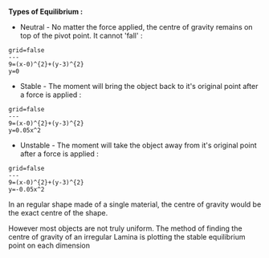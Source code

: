 
**Types of Equilibrium :**
- Neutral - No matter the force applied, the centre of gravity remains on top of the pivot point. It cannot 'fall' :
```desmos-graph
grid=false
---
9=(x-0)^{2}+(y-3)^{2}
y=0
```
- Stable - The moment will bring the object back to it's original point after a force is applied :
```desmos-graph
grid=false
---
9=(x-0)^{2}+(y-3)^{2}
y=0.05x^2
```
- Unstable - The moment will take the object away from it's original point after a force is applied :
```desmos-graph
grid=false
---
9=(x-0)^{2}+(y-3)^{2}
y=-0.05x^2
```


In an regular shape made of a single material, the centre of gravity would be the exact centre of the shape. 

However most objects are not truly uniform. The method of finding the centre of gravity of an irregular Lamina is plotting the stable equilibrium point on each dimension